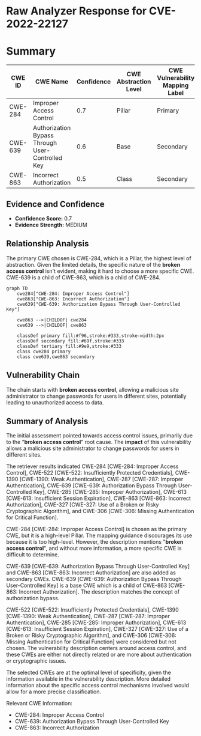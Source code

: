 # Raw Analyzer Response for CVE-2022-22127

# Summary
| CWE ID | CWE Name | Confidence | CWE Abstraction Level | CWE Vulnerability Mapping Label | CWE-Vulnerability Mapping Notes |
|---|---|---|---|---|---|
| CWE-284 | Improper Access Control | 0.7 | Pillar | Primary | Discouraged |
| CWE-639 | Authorization Bypass Through User-Controlled Key | 0.6 | Base | Secondary | Allowed |
| CWE-863 | Incorrect Authorization | 0.5 | Class | Secondary | Allowed-with-Review |

## Evidence and Confidence

*   **Confidence Score:** 0.7
*   **Evidence Strength:** MEDIUM

## Relationship Analysis
The primary CWE chosen is CWE-284, which is a Pillar, the highest level of abstraction. Given the limited details, the specific nature of the **broken access control** isn't evident, making it hard to choose a more specific CWE. CWE-639 is a child of CWE-863, which is a child of CWE-284.

```mermaid
graph TD
    cwe284["CWE-284: Improper Access Control"]
    cwe863["CWE-863: Incorrect Authorization"]
    cwe639["CWE-639: Authorization Bypass Through User-Controlled Key"]
    
    cwe863 -->|CHILDOF| cwe284
    cwe639 -->|CHILDOF| cwe863
    
    classDef primary fill:#f96,stroke:#333,stroke-width:2px
    classDef secondary fill:#69f,stroke:#333
    classDef tertiary fill:#9e9,stroke:#333
    class cwe284 primary
    class cwe639,cwe863 secondary
```

## Vulnerability Chain
The chain starts with **broken access control**, allowing a malicious site administrator to change passwords for users in different sites, potentially leading to unauthorized access to data.

## Summary of Analysis
The initial assessment pointed towards access control issues, primarily due to the "**broken access control**" root cause. The **impact** of this vulnerability allows a malicious site administrator to change passwords for users in different sites.

The retriever results indicated CWE-284 [CWE-284: Improper Access Control], CWE-522 [CWE-522: Insufficiently Protected Credentials], CWE-1390 [CWE-1390: Weak Authentication], CWE-287 [CWE-287: Improper Authentication], CWE-639 [CWE-639: Authorization Bypass Through User-Controlled Key], CWE-285 [CWE-285: Improper Authorization], CWE-613 [CWE-613: Insufficient Session Expiration], CWE-863 [CWE-863: Incorrect Authorization], CWE-327 [CWE-327: Use of a Broken or Risky Cryptographic Algorithm], and CWE-306 [CWE-306: Missing Authentication for Critical Function].

CWE-284 [CWE-284: Improper Access Control] is chosen as the primary CWE, but it is a high-level Pillar. The mapping guidance discourages its use because it is too high-level. However, the description mentions "**broken access control**", and without more information, a more specific CWE is difficult to determine.

CWE-639 [CWE-639: Authorization Bypass Through User-Controlled Key] and CWE-863 [CWE-863: Incorrect Authorization] are also added as secondary CWEs. CWE-639 [CWE-639: Authorization Bypass Through User-Controlled Key] is a base CWE which is a child of CWE-863 [CWE-863: Incorrect Authorization]. The description matches the concept of authorization bypass.

CWE-522 [CWE-522: Insufficiently Protected Credentials], CWE-1390 [CWE-1390: Weak Authentication], CWE-287 [CWE-287: Improper Authentication], CWE-285 [CWE-285: Improper Authorization], CWE-613 [CWE-613: Insufficient Session Expiration], CWE-327 [CWE-327: Use of a Broken or Risky Cryptographic Algorithm], and CWE-306 [CWE-306: Missing Authentication for Critical Function] were considered but not chosen. The vulnerability description centers around access control, and these CWEs are either not directly related or are more about authentication or cryptographic issues.

The selected CWEs are at the optimal level of specificity, given the information available in the vulnerability description. More detailed information about the specific access control mechanisms involved would allow for a more precise classification.

Relevant CWE Information:
- CWE-284: Improper Access Control
- CWE-639: Authorization Bypass Through User-Controlled Key
- CWE-863: Incorrect Authorization